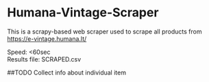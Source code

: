 # Humana-Vintage-Scraper

This is a scrapy-based web scraper used to scrape all products from https://e-vintage.humana.lt/

Speed: <60sec <br>
Results file: SCRAPED.csv <br>

##TODO Collect info about individual item
